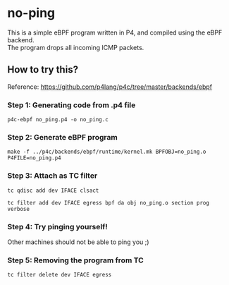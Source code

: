 # no-ping

This is a simple eBPF program written in P4, and compiled using the eBPF backend. </br>
The program drops all incoming ICMP packets.

## How to try this?

Reference: https://github.com/p4lang/p4c/tree/master/backends/ebpf

### Step 1: Generating code from .p4 file
`p4c-ebpf no_ping.p4 -o no_ping.c`

### Step 2: Generate eBPF program
`make -f ../p4c/backends/ebpf/runtime/kernel.mk BPFOBJ=no_ping.o P4FILE=no_ping.p4`

### Step 3: Attach as TC filter
`tc qdisc add dev IFACE clsact`


`tc filter add dev IFACE egress bpf da obj no_ping.o section prog verbose`

### Step 4: Try pinging yourself!
Other machines should not be able to ping you ;)

### Step 5: Removing the program from TC
`tc filter delete dev IFACE egress`

